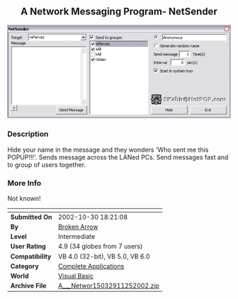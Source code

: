 ﻿<div align="center">

## A   Network Messaging Program\- NetSender

<img src="PIC20021182238497815.gif">
</div>

### Description

Hide your name in the message and they wonders 'Who sent me this POPUP!!!'. Sends message across the LANed PCs. Send messages fast and to group of users together.
 
### More Info
 
Not known!


<span>             |<span>
---                |---
**Submitted On**   |2002-10-30 18:21:08
**By**             |[Broken Arrow](https://github.com/Planet-Source-Code/PSCIndex/blob/master/ByAuthor/broken-arrow.md)
**Level**          |Intermediate
**User Rating**    |4.9 (34 globes from 7 users)
**Compatibility**  |VB 4\.0 \(32\-bit\), VB 5\.0, VB 6\.0
**Category**       |[Complete Applications](https://github.com/Planet-Source-Code/PSCIndex/blob/master/ByCategory/complete-applications__1-27.md)
**World**          |[Visual Basic](https://github.com/Planet-Source-Code/PSCIndex/blob/master/ByWorld/visual-basic.md)
**Archive File**   |[A\_\_\_Networ15032911252002\.zip](https://github.com/Planet-Source-Code/broken-arrow-a-network-messaging-program-netsender__1-40539/archive/master.zip)








